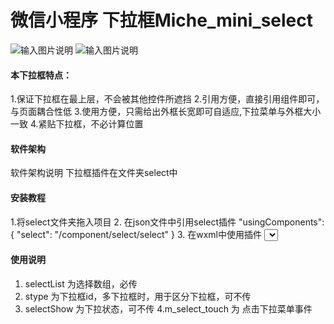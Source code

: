 # 微信小程序 下拉框Miche_mini_select
![输入图片说明](https://images.gitee.com/uploads/images/2019/0118/225416_073c3e48_2300783.gif "gif_select.gif")
![输入图片说明](https://images.gitee.com/uploads/images/2019/0119/074704_0b9dfab7_2300783.gif "select_gif2.gif")
#### 本下拉框特点：
1.保证下拉框在最上层，不会被其他控件所遮挡
2.引用方便，直接引用组件即可，与页面耦合性低
3.使用方便，只需给出外框长宽即可自适应,下拉菜单与外框大小一致
4.紧贴下拉框，不必计算位置

#### 软件架构
软件架构说明
下拉框插件在文件夹select中

#### 安装教程

1.将select文件夹拖入项目
2. 在json文件中引用select插件
"usingComponents": {
    "select": "/component/select/select"
  }
3. 在wxml中使用插件
<select prop-array='{{selectList}}' selectText="请选择" stype="1" selectShow="{{select}}" bind:m_select_touch="m_select_touch"></select>

#### 使用说明

1. selectList 为选择数组，必传
2. stype 为下拉框id，多下拉框时，用于区分下拉框，可不传
3. selectShow 为下拉状态，可不传
4.m_select_touch 为 点击下拉菜单事件


